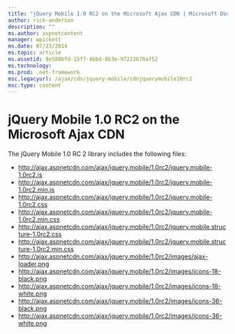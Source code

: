 ```yaml
---
title: "jQuery Mobile 1.0 RC2 on the Microsoft Ajax CDN | Microsoft Docs"
author: rick-anderson
description: ""
ms.author: aspnetcontent
manager: wpickett
ms.date: 07/23/2014
ms.topic: article
ms.assetid: 8e588bfd-15f7-4bbd-8b3e-97223b70af52
ms.technology: 
ms.prod: .net-framework
msc.legacyurl: /ajax/cdn/jquery-mobile/cdnjquerymobile10rc2
msc.type: content
---
```

jQuery Mobile 1.0 RC2 on the Microsoft Ajax CDN
====================
The jQuery Mobile 1.0 RC 2 library includes the following files:

- http://ajax.aspnetcdn.com/ajax/jquery.mobile/1.0rc2/jquery.mobile-1.0rc2.js
- http://ajax.aspnetcdn.com/ajax/jquery.mobile/1.0rc2/jquery.mobile-1.0rc2.min.js
- http://ajax.aspnetcdn.com/ajax/jquery.mobile/1.0rc2/jquery.mobile-1.0rc2.css
- http://ajax.aspnetcdn.com/ajax/jquery.mobile/1.0rc2/jquery.mobile-1.0rc2.min.css
- http://ajax.aspnetcdn.com/ajax/jquery.mobile/1.0rc2/jquery.mobile.structure-1.0rc2.css
- http://ajax.aspnetcdn.com/ajax/jquery.mobile/1.0rc2/jquery.mobile.structure-1.0rc2.min.css
- http://ajax.aspnetcdn.com/ajax/jquery.mobile/1.0rc2/images/ajax-loader.png
- http://ajax.aspnetcdn.com/ajax/jquery.mobile/1.0rc2/images/icons-18-black.png
- http://ajax.aspnetcdn.com/ajax/jquery.mobile/1.0rc2/images/icons-18-white.png
- http://ajax.aspnetcdn.com/ajax/jquery.mobile/1.0rc2/images/icons-36-black.png
- http://ajax.aspnetcdn.com/ajax/jquery.mobile/1.0rc2/images/icons-36-white.png